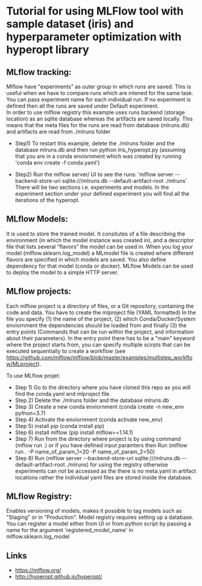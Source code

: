 # Tutorial for using MLFlow tool with sample dataset (iris) and hyperparameter optimization with hyperopt library

## MLflow tracking:
Mlflow have "experiments" as outer group in which runs are saved. This is useful when we have to compare runs which are intened for the same task.
You can pass experiment name for each individual run. If no experiment is defined then all the runs are saved under Default experiment.   
In order to use mlflow registry this example uses runs backend (storage location) as an sqlite database whereas the artifacts are saved locally. 
This means that the meta files for the runs are read from database (mlruns.db) and artifacts are read from ./mlruns folder

- Step1) To restart this example, delete the ./mlruns folder and the database mlruns.db
and then run python Iris_hyperopt.py (assuming that you are in a conda enviornment which was created by running 'conda env create -f conda.yaml')

- Step2) Run the mlflow server/ UI to see the runs: 
'mlflow server --backend-store-uri sqlite:///mlruns.db --default-artifact-root ./mlruns'
There will be two sections i.e. experiments and models. In the experiment section under your defined experiment you will find all the iterations of the hyperopt.

## MLflow Models:
It is used to store the trained model. It consitutes of a file describing the environment (in which the model instance was created in), and a descriptor file that lists several “flavors” the model can be used in.
When you log your model (mlflow.sklearn.log_model) a MLmodel file is created where different flavors are specified in which models are saved. You also define dependency for that model (conda or docker). MLflow Models can be used to deploy the model to a simple HTTP server.


## MLflow projects:
Each mlflow project is a directory of files, or a Git repository, containing the code and data.
You have to create the mlproject file (YAML formatted)
In the file you specify (1) the name of the project, (2) which Conda/Docker/System enviornment the dependencies should be loaded from and finally (3) the entry points (Commands that can be run within the project, and information about their parameters). 
In the entry point there has to be a "main" keyword where the project starts from, you can specify multiple scirpts that can be executed sequentially to create a workflow (see https://github.com/mlflow/mlflow/blob/master/examples/multistep_workflow/MLproject).

To use MLflow projet: 
- Step 1) Go to the directory where you have cloned this repo as you will find the conda.yaml and mlproject file.
- Step 2) Delete the ./mlruns folder and the database mlruns.db
- Step 3) Create a new conda enviornment (conda create -n new_env python=3.7)
- Step 4) Activate the enviornment (conda activate new_env)
- Step 5) install pip (conda install pip)
- Step 6) install mlflow (pip install mlflow==1.14.1)
- Step 7) Run from the directory where project is by using command (mflow run .) or if you have defined input paramters then Run (mlflow run . -P name_of_param_1=20 -P name_of_param_2=50)
- Step 8) Run (mlflow server --backend-store-uri sqlite:///mlruns.db --default-artifact-root ./mlruns) for using the registry otherwise experiments can not be accessed as the there is no meta.yaml in artifact locations rather the individual yaml files are stored inside the database.

## MLflow Registry:
Enables versioning of models, makes it possible to tag models such as "Staging" or in "Production". Model registry requires setting up a database.
You can register a model either from UI or from python script by passing a name for the argument 'registered_model_name' in mlflow.sklearn.log_model

## Links

- https://mlflow.org/
- http://hyperopt.github.io/hyperopt/

